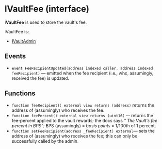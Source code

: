 # IVaultFee (interface)

**IVaultFee** is used to store the vault's fee.

IVaultFee is:

* [IVaultAdmin](IVaultAdmin.sol.md)

## Events

* `event FeeRecipientUpdated(address indexed caller, address indexed feeRecipient)` — emitted when the fee recipient (i.e., who, assumingly, received the fee) is updated.

## Functions

* `function feeRecipient() external view returns (address)`   returns the address of (assumingly) who receives the fee.
* `function feePercent() external view returns (uint16)` — returns the fee-percent applied to the vault rewards; the docs says _" The Vault's fee percent in BPS"_; BPS (assumingly) = _basis points_ = 1/100th of 1 percent.
* `function setFeeRecipient(address _feeRecipient) external`— sets the address of (assumingly) who receives the fee; this can only be successfully called by the admin.
